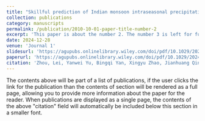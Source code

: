 ```yaml
---
title: "Skillful prediction of Indian monsoon intraseasonal precipitation using Central Indian Ocean mode and machine learning"
collection: publications
category: manuscripts
permalink: /publication/2010-10-01-paper-title-number-2
excerpt: 'This paper is about the number 2. The number 3 is left for future work.'
date: 2024-12-28
venue: 'Journal 1'
slidesurl: 'https://agupubs.onlinelibrary.wiley.com/doi/pdf/10.1029/2024GL112308'
paperurl: 'https://agupubs.onlinelibrary.wiley.com/doi/pdf/10.1029/2024GL112308'
citation: 'Zhou, Lei, Yanwei Yu, Bingqi Yan, Xingyu Zhao, Jianhuang Qin, Wei Tan, Youmin Tang et al. "Skillful prediction of Indian monsoon intraseasonal precipitation using Central Indian Ocean mode and machine learning." Geophysical Research Letters 51, no. 24 (2024): e2024GL112308.'
---
```


The contents above will be part of a list of publications, if the user clicks the link for the publication than the contents of section will be rendered as a full page, allowing you to provide more information about the paper for the reader. When publications are displayed as a single page, the contents of the above "citation" field will automatically be included below this section in a smaller font.

